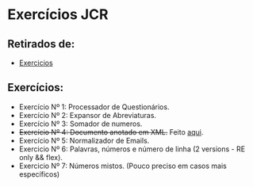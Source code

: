 # Exercícios JCR

## Retirados de:
- [Exercicios](https://www4.di.uminho.pt/~jcr/AULAS/didac/RepFichas/site/fichas/pl2015-f2.html)

## Exercícios:
- Exercício Nº 1: Processador de Questionários.
- Exercício Nº 2: Expansor de Abreviaturas.
- Exercício Nº 3: Somador de numeros.
- ~~Exercício Nº 4: Documento anotado em XML.~~ Feito [aqui](https://github.com/mishlawi/PL/tree/main/fichas/ficha5).
- Exercício Nº 5: Normalizador de Emails.
- Exercicio Nº 6: Palavras, números e número de linha (2 versions - RE only && flex).
- Exercicio Nº 7: Números mistos. (Pouco preciso em casos mais específicos)

